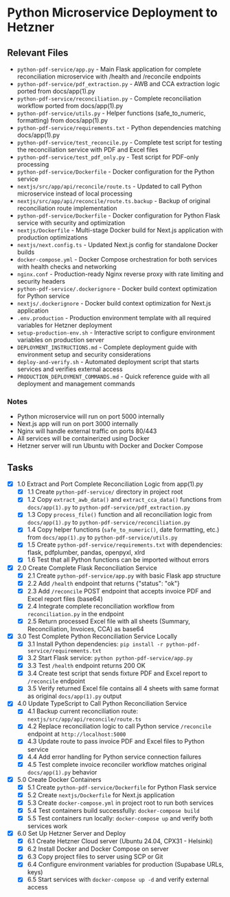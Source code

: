 # Python Microservice Deployment to Hetzner

## Relevant Files

- `python-pdf-service/app.py` - Main Flask application for complete reconciliation microservice with /health and /reconcile endpoints
- `python-pdf-service/pdf_extraction.py` - AWB and CCA extraction logic ported from docs/app(1).py
- `python-pdf-service/reconciliation.py` - Complete reconciliation workflow ported from docs/app(1).py
- `python-pdf-service/utils.py` - Helper functions (safe_to_numeric, formatting) from docs/app(1).py
- `python-pdf-service/requirements.txt` - Python dependencies matching docs/app(1).py
- `python-pdf-service/test_reconcile.py` - Complete test script for testing the reconciliation service with PDF and Excel files
- `python-pdf-service/test_pdf_only.py` - Test script for PDF-only processing
- `python-pdf-service/Dockerfile` - Docker configuration for the Python service
- `nextjs/src/app/api/reconcile/route.ts` - Updated to call Python microservice instead of local processing
- `nextjs/src/app/api/reconcile/route.ts.backup` - Backup of original reconciliation route implementation
- `python-pdf-service/Dockerfile` - Docker configuration for Python Flask service with security and optimization
- `nextjs/Dockerfile` - Multi-stage Docker build for Next.js application with production optimizations
- `nextjs/next.config.ts` - Updated Next.js config for standalone Docker builds
- `docker-compose.yml` - Docker Compose orchestration for both services with health checks and networking
- `nginx.conf` - Production-ready Nginx reverse proxy with rate limiting and security headers
- `python-pdf-service/.dockerignore` - Docker build context optimization for Python service
- `nextjs/.dockerignore` - Docker build context optimization for Next.js application
- `.env.production` - Production environment template with all required variables for Hetzner deployment
- `setup-production-env.sh` - Interactive script to configure environment variables on production server
- `DEPLOYMENT_INSTRUCTIONS.md` - Complete deployment guide with environment setup and security considerations
- `deploy-and-verify.sh` - Automated deployment script that starts services and verifies external access
- `PRODUCTION_DEPLOYMENT_COMMANDS.md` - Quick reference guide with all deployment and management commands

### Notes

- Python microservice will run on port 5000 internally
- Next.js app will run on port 3000 internally  
- Nginx will handle external traffic on ports 80/443
- All services will be containerized using Docker
- Hetzner server will run Ubuntu with Docker and Docker Compose

## Tasks

- [x] 1.0 Extract and Port Complete Reconciliation Logic from app(1).py
  - [x] 1.1 Create `python-pdf-service/` directory in project root
  - [x] 1.2 Copy `extract_awb_data()` and `extract_cca_data()` functions from `docs/app(1).py` to `python-pdf-service/pdf_extraction.py`
  - [x] 1.3 Copy `process_file()` function and all reconciliation logic from `docs/app(1).py` to `python-pdf-service/reconciliation.py`
  - [x] 1.4 Copy helper functions (`safe_to_numeric()`, date formatting, etc.) from `docs/app(1).py` to `python-pdf-service/utils.py`
  - [x] 1.5 Create `python-pdf-service/requirements.txt` with dependencies: flask, pdfplumber, pandas, openpyxl, xlrd
  - [x] 1.6 Test that all Python functions can be imported without errors

- [x] 2.0 Create Complete Flask Reconciliation Service
  - [x] 2.1 Create `python-pdf-service/app.py` with basic Flask app structure
  - [x] 2.2 Add `/health` endpoint that returns {"status": "ok"}
  - [x] 2.3 Add `/reconcile` POST endpoint that accepts invoice PDF and Excel report files (base64)
  - [x] 2.4 Integrate complete reconciliation workflow from `reconciliation.py` in the endpoint
  - [x] 2.5 Return processed Excel file with all sheets (Summary, Reconciliation, Invoices, CCA) as base64

- [x] 3.0 Test Complete Python Reconciliation Service Locally
  - [x] 3.1 Install Python dependencies: `pip install -r python-pdf-service/requirements.txt`
  - [x] 3.2 Start Flask service: `python python-pdf-service/app.py`
  - [x] 3.3 Test `/health` endpoint returns 200 OK
  - [x] 3.4 Create test script that sends fixture PDF and Excel report to `/reconcile` endpoint
  - [x] 3.5 Verify returned Excel file contains all 4 sheets with same format as original `docs/app(1).py` output

- [x] 4.0 Update TypeScript to Call Python Reconciliation Service
  - [x] 4.1 Backup current reconciliation route: `nextjs/src/app/api/reconcile/route.ts`
  - [x] 4.2 Replace reconciliation logic to call Python service `/reconcile` endpoint at `http://localhost:5000`
  - [x] 4.3 Update route to pass invoice PDF and Excel files to Python service
  - [x] 4.4 Add error handling for Python service connection failures
  - [x] 4.5 Test complete invoice reconciler workflow matches original `docs/app(1).py` behavior

- [x] 5.0 Create Docker Containers
  - [x] 5.1 Create `python-pdf-service/Dockerfile` for Python Flask service
  - [x] 5.2 Create `nextjs/Dockerfile` for Next.js application
  - [x] 5.3 Create `docker-compose.yml` in project root to run both services
  - [x] 5.4 Test containers build successfully: `docker-compose build`
  - [x] 5.5 Test containers run locally: `docker-compose up` and verify both services work

- [x] 6.0 Set Up Hetzner Server and Deploy
  - [x] 6.1 Create Hetzner Cloud server (Ubuntu 24.04, CPX31 - Helsinki)
  - [x] 6.2 Install Docker and Docker Compose on server
  - [x] 6.3 Copy project files to server using SCP or Git
  - [x] 6.4 Configure environment variables for production (Supabase URLs, keys)
  - [x] 6.5 Start services with `docker-compose up -d` and verify external access 